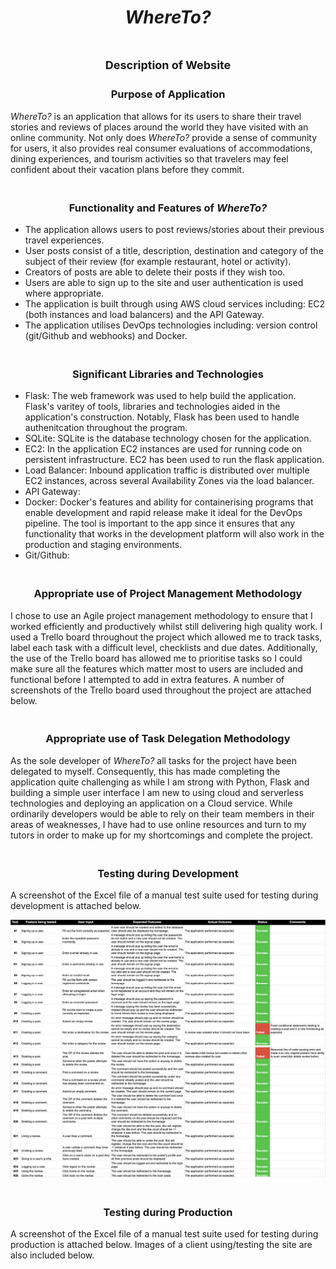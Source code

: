 # <center> *WhereTo?* <center>
# <center><span style="font-weight: bold; font-size: 18px;">Description of Website</center></span>
 
### <center>**Purpose of Application** ###
*WhereTo?* is an application that allows for its users to share their travel stories and reviews of places around the world they have visited with an online community. Not only does *WhereTo?* provide a sense of community for users, it also provides real consumer evaluations of accommodations, dining experiences, and tourism activities so that travelers may feel confident about their vacation plans before they commit.
 
### <br><center>**Functionality and Features of *WhereTo?*** ###
- The application allows users to post reviews/stories about their previous travel experiences.
- User posts consist of a title, description, destination and category of the subject of their review (for example restaurant, hotel or activity).
- Creators of posts are able to delete their posts if they wish too.
- Users are able to sign up to the site and user authentication is used where appropriate.
- The application is built through using AWS cloud services including: EC2 (both instances and load balancers) and the API Gateway.
- The application utilises DevOps technologies including: version control (git/Github and webhooks) and Docker.

### <br><center>**Significant Libraries and Technologies** ###
- Flask: The web framework was used to help build the application. Flask's varitey of tools, libraries and technologies aided in the application's construction. Notably, Flask has been used to handle authenitcation throughout the program. 
- SQLite: SQLite is the database technology chosen for the application. 
- EC2: In the application EC2 instances are used for running code on persistent infrastructure. EC2 has been used to run the flask application.
- Load Balancer: Inbound application traffic is distributed over multiple EC2 instances, across several Availability Zones via the load balancer.
- API Gateway:
- Docker: Docker's features and ability for containerising programs that enable development and rapid release make it ideal for the DevOps pipeline. The tool is important to the app since it ensures that any functionality that works in the development platform will also work in the production and staging environments.
- Git/Github:


### <br><center>**Appropriate use of Project Management Methodology** ###
I chose to use an Agile project management methodology to ensure that I worked efficiently and productively whilst still delivering high quality work. I used a Trello board throughout the project which allowed me to track tasks, label each task with a difficult level, checklists and due dates. Additionally, the use of the Trello board has allowed me to prioritise tasks so I could make sure all the features which matter most to users are included and functional before I attempted to add in extra features. A number of screenshots of the Trello board used throughout the project are attached below.

### <br><center>**Appropriate use of Task Delegation Methodology** ###
As the sole developer of *WhereTo?* all tasks for the project have been delegated to myself. Consequently, this has made completing the application quite challenging as while I am strong with Python, Flask and building a simple user interface I am new to using cloud and serverless technologies and deploying an application on a Cloud service. While ordinarily developers would be able to rely on their team members in their areas of weaknesses, I have had to use online resources and turn to my tutors in order to make up for my shortcomings and complete the project.


### <br><center>**Testing during Development** ###
A screenshot of the Excel file of a manual test suite used for testing during development is attached below.

<img src="docs/images/testing/development_testing_1.png">
<img src="docs/images/testing/development_testing_2.png">


### <br><center>**Testing during Production** ###
A screenshot of the Excel file of a manual test suite used for testing during production is attached below. Images of a client using/testing the site are also included below.